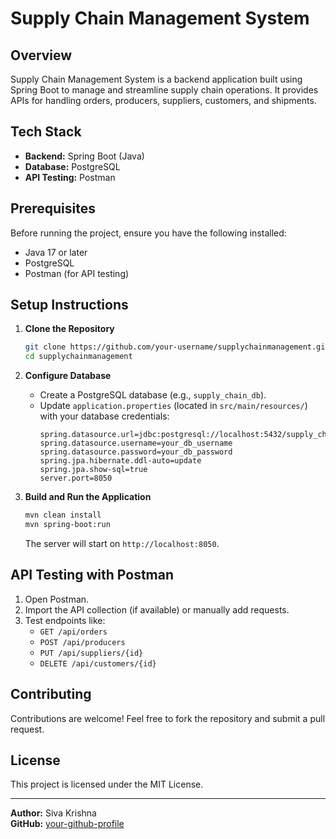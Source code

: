 # Supply Chain Management System

## Overview
Supply Chain Management System is a backend application built using Spring Boot to manage and streamline supply chain operations. It provides APIs for handling orders, producers, suppliers, customers, and shipments.

## Tech Stack
- **Backend:** Spring Boot (Java)
- **Database:** PostgreSQL
- **API Testing:** Postman

## Prerequisites
Before running the project, ensure you have the following installed:
- Java 17 or later
- PostgreSQL
- Postman (for API testing)

## Setup Instructions
1. **Clone the Repository**
   ```sh
   git clone https://github.com/your-username/supplychainmanagement.git
   cd supplychainmanagement
   ```

2. **Configure Database**
   - Create a PostgreSQL database (e.g., `supply_chain_db`).
   - Update `application.properties` (located in `src/main/resources/`) with your database credentials:
     ```properties
     spring.datasource.url=jdbc:postgresql://localhost:5432/supply_chain_db
     spring.datasource.username=your_db_username
     spring.datasource.password=your_db_password
     spring.jpa.hibernate.ddl-auto=update
     spring.jpa.show-sql=true
     server.port=8050
     ```

3. **Build and Run the Application**
   ```sh
   mvn clean install
   mvn spring-boot:run
   ```
   The server will start on `http://localhost:8050`.

## API Testing with Postman
1. Open Postman.
2. Import the API collection (if available) or manually add requests.
3. Test endpoints like:
   - `GET /api/orders`
   - `POST /api/producers`
   - `PUT /api/suppliers/{id}`
   - `DELETE /api/customers/{id}`

## Contributing
Contributions are welcome! Feel free to fork the repository and submit a pull request.

## License
This project is licensed under the MIT License.

---

**Author:** Siva Krishna  
**GitHub:** [your-github-profile](https://github.com/your-username)

